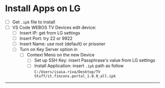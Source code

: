 # Install Apps on LG

- [ ] Get `.ipk` file to install
- [ ] VS Code WEBOS TV Devices edit device:
  - [ ] Insert IP: get from LG settings
  - [ ] Insert Port: try 22 or 9922
  - [ ] Insert Name: use root (default) or prisoner
  - [ ] Turn on Key Server option in
    - [ ] Context Menù on the new Device
      - [ ] Set up SSH Key: insert Passphrase's value from LG settings
      - [ ] Install Application: insert `.ipk` path as follow `C:/Users/isaia.riva/Desktop/TV Stuff/it.fincons.portal_1.0.0_all.ipk`

---
